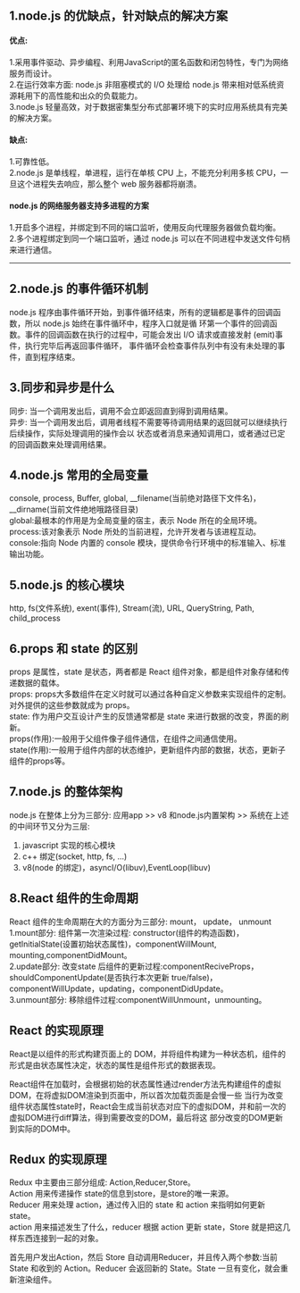 ## 1.node.js 的优缺点，针对缺点的解决方案

#### 优点:
1.采用事件驱动、异步编程、利用JavaScript的匿名函数和闭包特性，专门为网络服务而设计。<br>
2.在运行效率方面: node.js 非阻塞模式的 I/O 处理给 node.js 带来相对低系统资源耗用下的高性能和出众的负载能力。<br>
3.node.js 轻量高效，对于数据密集型分布式部署环境下的实时应用系统具有完美的解决方案。

#### 缺点:
1.可靠性低。<br>
2.node.js 是单线程，单进程，运行在单核 CPU 上，不能充分利用多核 CPU，一旦这个进程失去响应，那么整个 web 服务器都将崩溃。 <br>

#### node.js 的网络服务器支持多进程的方案
1.开启多个进程，并绑定到不同的端口监听，使用反向代理服务器做负载均衡。<br>
2.多个进程绑定到同一个端口监听，通过 node.js 可以在不同进程中发送文件句柄来进行通信。
<hr>

## 2.node.js 的事件循环机制
node.js 程序由事件循环开始，到事件循环结束，所有的逻辑都是事件的回调函数，所以 node.js 始终在事件循环中，程序入口就是循
环第一个事件的回调函数。事件的回调函数在执行的过程中，可能会发出 I/O 请求或直接发射 (emit)事件，执行完毕后再返回事件循环，
事件循环会检查事件队列中有没有未处理的事件，直到程序结束。

## 3.同步和异步是什么
同步: 当一个调用发出后，调用不会立即返回直到得到调用结果。<br>
异步: 当一个调用发出后，调用者线程不需要等待调用结果的返回就可以继续执行后续操作，实际处理调用的操作会以
状态或者消息来通知调用口，或者通过已定的回调函数来处理调用结果。

## 4.node.js 常用的全局变量
console, process, Buffer, global, __filename(当前绝对路径下文件名)，__dirname(当前文件绝地哦路径目录) <br>
global:最根本的作用是为全局变量的宿主，表示 Node 所在的全局环境。<br>
process:该对象表示 Node 所处的当前进程，允许开发者与该进程互动。<br>
console:指向 Node 内置的 console 模块，提供命令行环境中的标准输入、标准输出功能。


## 5.node.js 的核心模块
http, fs(文件系统), exent(事件), Stream(流), URL, QueryString, Path, child_process

## 6.props 和 state 的区别
props 是属性，state 是状态，两者都是 React 组件对象，都是组件对象存储和传递数据的载体。<br>
props: props大多数组件在定义时就可以通过各种自定义参数来实现组件的定制。对外提供的这些参数就成为 props。<br>
state: 作为用户交互设计产生的反馈通常都是 state 来进行数据的改变，界面的刷新。<br>
props(作用):一般用于父组件像子组件通信，在组件之间通信使用。<br>
state(作用):一般用于组件内部的状态维护，更新组件内部的数据，状态，更新子组件的props等。<br>

## 7.node.js 的整体架构
node.js 在整体上分为三部分: 应用app >> v8 和node.js内置架构 >> 系统在上述的中间环节又分为三层:<br>
1. javascript 实现的核心模块<br>
2. c++ 绑定(socket, http, fs, ...)<br>
3. v8(node 的绑定)，asyncI/O(libuv),EventLoop(libuv)

## 8.React 组件的生命周期
React 组件的生命周期在大的方面分为三部分: mount， update， unmount <br>
1.mount部分: 组件第一次渲染过程: constructor(组件的构造函数)，getInitialState(设置初始状态属性)，componentWillMount,
mounting,componentDidMount。<br>
2.update部分: 改变state 后组件的更新过程:componentReciveProps，shouldComponentUpdate(是否执行本次更新 true/false)，
componentWillUpdate，updating，componentDidUpdate。<br>
3.unmount部分: 移除组件过程:componentWillUnmount，unmounting。<br>

## React 的实现原理
React是以组件的形式构建页面上的 DOM，并将组件构建为一种状态机，组件的形式是由状态属性决定，状态的属性是组件形式的数据表现。<br>

React组件在加载时，会根据初始的状态属性通过render方法先构建组件的虚拟DOM，在将虚拟DOM渲染到页面中，所以首次加载页面是会慢一些
当行为改变组件状态属性state时，React会生成当前状态对应下的虚拟DOM，并和前一次的虚拟DOM进行diff算法，得到需要改变的DOM，最后将这
部分改变的DOM更新到实际的DOM中。<br>

## Redux 的实现原理
Redux 中主要由三部分组成: Action,Reducer,Store。<br>
Action 用来传递操作 state的信息到store，是store的唯一来源。<br>
Reducer 用来处理 action，通过传入旧的 state 和 action 来指明如何更新state。<br>
action 用来描述发生了什么，reducer 根据 action 更新 state，Store 就是把这几样东西连接到一起的对象。<br>

首先用户发出Action，然后 Store 自动调用Reducer，并且传入两个参数:当前 State 和收到的 Action。Reducer 会返回新的
State。State 一旦有变化，就会重新渲染组件。








